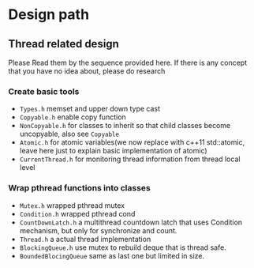 # Design path
## Thread related design
Please Read them by the sequence provided here. If there is any concept that you have no idea about, please do research 
### Create basic tools 
+ `Types.h` memset and upper down type cast
+ `Copyable.h` enable copy function
+ `NonCopyable.h` for classes to inherit so that child classes become uncopyable, also see `Copyable`
+ `Atomic.h` for atomic variables(we now replace with c++11 std::atomic, leave here just to explain basic implementation of atomic)
+ `CurrentThread.h` for monitoring thread information from thread local level
### Wrap pthread functions into classes
+ `Mutex.h` wrapped pthread mutex
+ `Condition.h` wrapped pthread cond
+ `CountDownLatch.h` a multithread countdown latch that uses Condition mechanism, but only for synchronize and count.
+ `Thread.h` a actual thread implementation
+ `BlockingQueue.h` use mutex to rebuild deque that is thread safe.
+ `BoundedBlocingQueue` same as last one but limited in size.